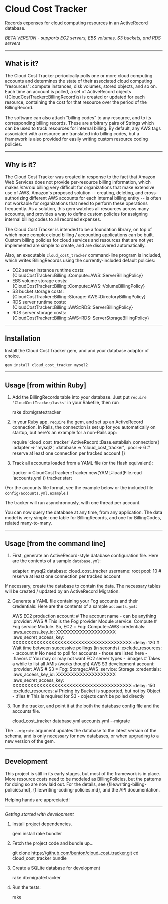 Cloud Cost Tracker
================
Records expenses for cloud computing resources in an ActiveRecord database.

  *BETA VERSION - supports EC2 servers, EBS volumes, S3 buckets, and RDS servers*


----------------
What is it?
----------------
The Cloud Cost Tracker periodically polls one or more cloud computing accounts and determines the state of their associated cloud computing "resources": compute instances, disk volumes, stored objects, and so on. Each time an account is polled, a set of ActiveRecord objects ({CloudCostTracker::BillingRecord}s) is created or updated for each resource, containing the cost for that resource over the period of the BillingRecord.

The software can also attach "billing codes" to any resource, and to its corresponding billing records. These are arbitrary pairs of Strings which can be used to track resources for internal billing. By default, any AWS tags associated with a resource are translated into billing codes, but a framework is also provided for easily writing custom resource coding policies.

----------------
Why is it?
----------------
The Cloud Cost Tracker was created in response to the fact that Amazon Web Services does not provide per-resource billing information, which makes *internal* billing very difficult for organizations that make extensive use of AWS. Amazon's proposed solution -- creating, deleting, and cross-authorizing different AWS accounts for each internal billing entity -- is often not workable for organizations that need to perform these operations frequently. As a solution, this gem watches all resources across many accounts, and provides a way to define custom policies for assigning internal billing codes to all recorded expenses.

The Cloud Cost Tracker is intended to be a foundation library, on top of which more complex cloud billing / accounting applications can be built. Custom billing policies for cloud services and resources that are not yet implemented are simple to create, and are discovered automatically.

Also, an executable `cloud_cost_tracker` command-line program is included, which writes BillingRecords using the currently-included default policies:

  * EC2 server instance runtime costs:
    {CloudCostTracker::Billing::Compute::AWS::ServerBillingPolicy}
  * EBS volume storage costs:
    {CloudCostTracker::Billing::Compute::AWS::VolumeBillingPolicy}
  * S3 bucket storage costs:
    {CloudCostTracker::Billing::Storage::AWS::DirectoryBillingPolicy}
  * RDS server runtime costs:
    {CloudCostTracker::Billing::AWS::RDS::ServerBillingPolicy}
  * RDS server storage costs:
    {CloudCostTracker::Billing::AWS::RDS::ServerStorageBillingPolicy}


----------------
Installation
----------------
Install the Cloud Cost Tracker gem, and and your database adaptor of choice.

    gem install cloud_cost_tracker mysql2


----------------
Usage [from within Ruby]
----------------
1) Add the BillingRecords table into your database.
  Just put `require 'CloudCostTracker/tasks'` in your Rakefile, then run

    rake db:migrate:tracker

2) In your Ruby app, `require` the gem, and set up an ActiveRecord connection. In Rails, the connection is set up for you automatically on startup, but here's an example for a non-Rails app:

    require 'cloud_cost_tracker'
    ActiveRecord::Base.establish_connection({
      :adapter => 'mysql2', :database => 'cloud_cost_tracker',
      :pool => 6    # reserve at least one connection per tracked account
    })

3) Track all accounts loaded from a YAML file (or the Hash equivalent):

    tracker = CloudCostTracker::Tracker.new(YAML::load(File.read 'accounts.yml'))
    tracker.start

  (For the accounts file format, see the example below
    or the included file `config/accounts.yml.example`.)

  The tracker will run asynchronously, with one thread per account.

You can now query the database at any time, from any application.
The data model is very simple: one table for BillingRecords, and one for
BillingCodes, related many-to-many.


----------------
Usage [from the command line]
----------------
1) First, generate an ActiveRecord-style database configuration file.
   Here are the contents of a sample `database.yml`:

     adapter:   mysql2
     database:  cloud_cost_tracker
     username:  root
     pool:      10  # reserve at least one connection per tracked account

  If necessary, create the database to contain the data. The necessary tables will be created / updated by an ActiveRecord Migration.

2) Generate a YAML file containing your Fog accounts and their credentials:
   Here are the contents of a sample `accounts.yml`:

     AWS EC2 production account:   # The account name - can be anything
       :provider: AWS      # This is the Fog provider Module
       :service: Compute   # Fog service Module. So, EC2 = Fog::Compute::AWS
       :credentials:
         :aws_access_key_id: XXXXXXXXXXXXXXXXXXXX
         :aws_secret_access_key: XXXXXXXXXXXXXXXXXXXXXXXXXXXXXXXXXXXXXXXX
       :delay: 120 # Wait time between successive pollings (in seconds)
       :exclude_resources:
       - :account  # No need to poll for accounts - those are listed here
       - :flavors  # You may or may not want EC2 server types
       - :images   # Takes a while to list all AMIs (works though)
     AWS S3 development account:
       :provider: AWS     # S3 = Fog::Storage::AWS
       :service: Storage
       :credentials:
         :aws_access_key_id: XXXXXXXXXXXXXXXXXXXX
         :aws_secret_access_key: XXXXXXXXXXXXXXXXXXXXXXXXXXXXXXXXXXXXXXXX
       :delay: 150
       :exclude_resources:  # Pricing by Bucket is supported, but not by Object
       - :files # This is required for S3 - objects can't be polled directly

3) Run the tracker, and point it at the both the database config file and the accounts file.

    cloud_cost_tracker database.yml accounts.yml --migrate

  The `--migrate` argument updates the database to the latest version of the schema, and is only necessary for new databases, or when upgrading to a new version of the gem.


----------------
Development
----------------
This project is still in its early stages, but most of the framework is in place.
More resource costs need to be modeled as BillingPolicies,
but the patterns for doing so are now laid out.
For the details, see {file:writing-billing-policies.md},
{file:writing-coding-policies.md}, and the API documentation.

Helping hands are appreciated!

----------------
*Getting started with development*

1) Install project dependencies.

    gem install rake bundler

2) Fetch the project code and bundle up...

    git clone https://github.com/benton/cloud_cost_tracker.git
    cd cloud_cost_tracker
    bundle

3) Create a SQLite database for development

    rake db:migrate:tracker

4) Run the tests:

    rake
